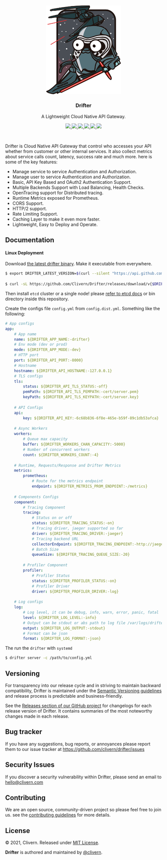 <p align="center">
    <img src="/assets/logo.png?v=0.1.0" width="240" />
    <h3 align="center">Drifter</h3>
    <p align="center">A Lightweight Cloud Native API Gateway.</p>
    <p align="center">
        <a href="https://github.com/Clivern/Drifter/actions/workflows/build.yml">
            <img src="https://github.com/Clivern/Drifter/actions/workflows/build.yml/badge.svg">
        </a>
        <a href="https://github.com/Clivern/Drifter/actions">
            <img src="https://github.com/Clivern/Drifter/workflows/Release/badge.svg">
        </a>
        <a href="https://github.com/Clivern/Drifter/releases">
            <img src="https://img.shields.io/badge/Version-0.1.0-red.svg">
        </a>
        <a href="https://goreportcard.com/report/github.com/Clivern/Drifter">
            <img src="https://goreportcard.com/badge/github.com/Clivern/Drifter?v=0.1.0">
        </a>
        <a href="https://godoc.org/github.com/clivern/drifter">
            <img src="https://godoc.org/github.com/clivern/drifter?status.svg">
        </a>
        <a href="https://github.com/Clivern/Drifter/blob/master/LICENSE">
            <img src="https://img.shields.io/badge/LICENSE-MIT-orange.svg">
        </a>
    </p>
</p>
<br/>

Drifter is Cloud Native API Gateway that control who accesses your API whether from customer or other internal services. It also collect metrics about service calls count, latency, success rate and much more. here is some of the key features:

- Manage service to service Authentication and Authorization.
- Manage user to service Authentication and Authorization.
- Basic, API Key Based and OAuth2 Authentication Support.
- Multiple Backends Support with Load Balancing, Health Checks.
- OpenTracing support for Distributed tracing.
- Runtime Metrics exposed for Prometheus.
- CORS Support.
- HTTP/2 support.
- Rate Limiting Support.
- Caching Layer to make it even more faster.
- Lightweight, Easy to Deploy and Operate.


## Documentation

#### Linux Deployment

Download [the latest drifter binary](https://github.com/Clivern/Drifter/releases). Make it executable from everywhere.

```zsh
$ export DRIFTER_LATEST_VERSION=$(curl --silent "https://api.github.com/repos/Clivern/Drifter/releases/latest" | jq '.tag_name' | sed -E 's/.*"([^"]+)".*/\1/' | tr -d v)

$ curl -sL https://github.com/Clivern/Drifter/releases/download/v{$DRIFTER_LATEST_VERSION}/drifter_{$DRIFTER_LATEST_VERSION}_Linux_x86_64.tar.gz | tar xz
```

Then install `etcd` cluster or a single node! please [refer to etcd docs](https://etcd.io/docs/v3.5/) or bin directory inside this repository.

Create the configs file `config.yml` from `config.dist.yml`. Something like the following:

```yaml
# App configs
app:
    # App name
    name: ${DRIFTER_APP_NAME:-drifter}
    # Env mode (dev or prod)
    mode: ${DRIFTER_APP_MODE:-dev}
    # HTTP port
    port: ${DRIFTER_API_PORT:-8000}
    # Hostname
    hostname: ${DRIFTER_API_HOSTNAME:-127.0.0.1}
    # TLS configs
    tls:
        status: ${DRIFTER_API_TLS_STATUS:-off}
        pemPath: ${DRIFTER_API_TLS_PEMPATH:-cert/server.pem}
        keyPath: ${DRIFTER_API_TLS_KEYPATH:-cert/server.key}

    # API Configs
    api:
        key: ${DRIFTER_API_KEY:-6c68b836-6f8e-465e-b59f-89c1db53afca}

    # Async Workers
    workers:
        # Queue max capacity
        buffer: ${DRIFTER_WORKERS_CHAN_CAPACITY:-5000}
        # Number of concurrent workers
        count: ${DRIFTER_WORKERS_COUNT:-4}

    # Runtime, Requests/Response and Drifter Metrics
    metrics:
        prometheus:
            # Route for the metrics endpoint
            endpoint: ${DRIFTER_METRICS_PROM_ENDPOINT:-/metrics}

    # Components Configs
    component:
        # Tracing Component
        tracing:
            # Status on or off
            status: ${DRIFTER_TRACING_STATUS:-on}
            # Tracing driver, jaeger supported so far
            driver: ${DRIFTER_TRACING_DRIVER:-jaeger}
            # Tracing backend URL
            collectorEndpoint: ${DRIFTER_TRACING_ENDPOINT:-http://jaeger.local:14268/api/traces}
            # Batch Size
            queueSize: ${DRIFTER_TRACING_QUEUE_SIZE:-20}

        # Profiler Component
        profiler:
            # Profiler Status
            status: ${DRIFTER_PROFILER_STATUS:-on}
            # Profiler Driver
            driver: ${DRIFTER_PROFILER_DRIVER:-log}

    # Log configs
    log:
        # Log level, it can be debug, info, warn, error, panic, fatal
        level: ${DRIFTER_LOG_LEVEL:-info}
        # Output can be stdout or abs path to log file /var/logs/drifter.log
        output: ${DRIFTER_LOG_OUTPUT:-stdout}
        # Format can be json
        format: ${DRIFTER_LOG_FORMAT:-json}
```

The run the `drifter` with `systemd`

```zsh
$ drifter server -c /path/to/config.yml
```


## Versioning

For transparency into our release cycle and in striving to maintain backward compatibility, Drifter is maintained under the [Semantic Versioning guidelines](https://semver.org/) and release process is predictable and business-friendly.

See the [Releases section of our GitHub project](https://github.com/clivern/drifter/releases) for changelogs for each release version of Drifter. It contains summaries of the most noteworthy changes made in each release.


## Bug tracker

If you have any suggestions, bug reports, or annoyances please report them to our issue tracker at https://github.com/clivern/drifter/issues


## Security Issues

If you discover a security vulnerability within Drifter, please send an email to [hello@clivern.com](mailto:hello@clivern.com)


## Contributing

We are an open source, community-driven project so please feel free to join us. see the [contributing guidelines](CONTRIBUTING.md) for more details.


## License

© 2021, Clivern. Released under [MIT License](https://opensource.org/licenses/mit-license.php).

**Drifter** is authored and maintained by [@clivern](http://github.com/clivern).
